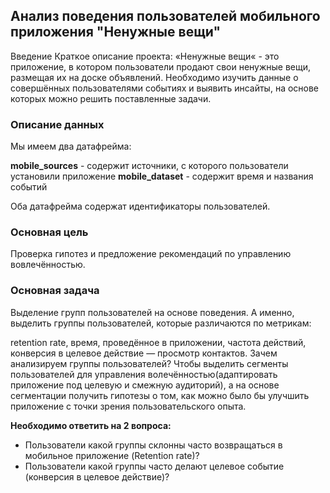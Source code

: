 ## Анализ поведения пользователей мобильного приложения "Ненужные вещи"

Введение Краткое описание проекта: «Ненужные вещи« - это приложение, в котором пользователи продают свои ненужные вещи, размещая их на доске объявлений. Необходимо изучить данные о совершённых пользователями событиях и выявить инсайты, на основе которых можно решить поставленные задачи.

### Описание данных
Мы имеем два датафрейма:

**mobile_sourсes** - содержит источники, с которого пользователи установили приложение
**mobile_dataset** - содержит время и названия событий

Оба датафрейма содержат идентификаторы пользователей.

### Основная цель

Проверка гипотез и предложение рекомендаций по управлению вовлечённостью.

### Основная задача

Выделение групп пользователей на основе поведения. А именно, выделить группы пользователей, которые различаются по метрикам:

retention rate,
время, проведённое в приложении,
частота действий,
конверсия в целевое действие — просмотр контактов.
Зачем анализируем группы пользователей? Чтобы выделить сегменты пользователей для управления волечённостью(адаптировать приложение под целевую и смежную аудиторий), а на основе сегментации получить гипотезы о том, как можно было бы улучшить приложение с точки зрения пользовательского опыта.

**Необходимо ответить на 2 вопроса:**
* Пользователи какой группы склонны часто возвращаться в мобильное приложение (Retention rate)?
* Пользователи какой группы часто делают целевое событие (конверсия в целевое действие)?
